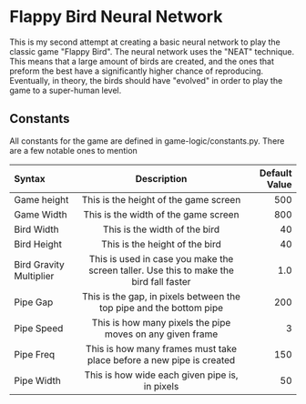# Flappy Bird Neural Network

This is my second attempt at creating a basic neural network to play the classic game "Flappy Bird". The neural network uses the "NEAT" technique. This means that a large amount of birds are created, and the ones that preform the best have a significantly higher chance of reproducing. Eventually, in theory, the birds should have "evolved" in order to play the game to a super-human level. 

## Constants
All constants for the game are defined in game-logic/constants.py. There are a few notable ones to mention

| Syntax                  | Description                                                                            | Default Value |
| :---                    |    :----:                                                                              |          ---: |
| Game height             | This is the height of the game screen                                                  | 500           |
| Game Width              | This is the width of the game screen                                                   | 800           |
| Bird Width              | This is the width of the bird                                                          | 40            |
| Bird Height             | This is the height of the bird                                                         | 40            |
| Bird Gravity Multiplier | This is used in case you make the screen taller. Use this to make the bird fall faster | 1.0           |
| Pipe Gap                | This is the gap, in pixels between the top pipe and the bottom pipe                    | 200           |
| Pipe Speed              | This is how many pixels the pipe moves on any given frame                              | 3             |
| Pipe Freq               | This is how many frames must take place before a new pipe is created                   | 150           |
| Pipe Width              | This is how wide each given pipe is, in pixels                                         | 50            |